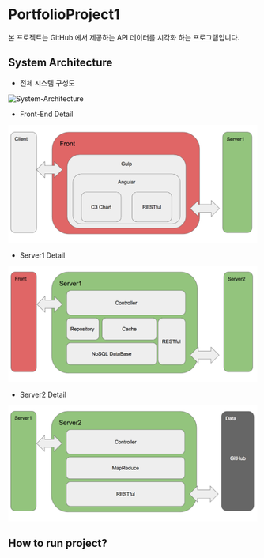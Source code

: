 # PortfolioProject1

본 프로젝트는 GitHub 에서 제공하는 API 데이터를 시각화 하는 프로그램입니다. 

## System Architecture 

- 전체 시스템 구성도

![System-Architecture](https://raw.githubusercontent.com/JayStevency/JayStevency/blob/master/PortfolioProject1/Server-Architecture.png)

- Front-End Detail

![Front](https://github.com/JayStevency/JayStevency/blob/master/PortfolioProject1/Front.png)

- Server1 Detail

![Server1](https://github.com/JayStevency/JayStevency/blob/master/PortfolioProject1/Server1.png)

- Server2 Detail

![Server2](https://github.com/JayStevency/JayStevency/blob/master/PortfolioProject1/Server2.png)

## How to run project?

